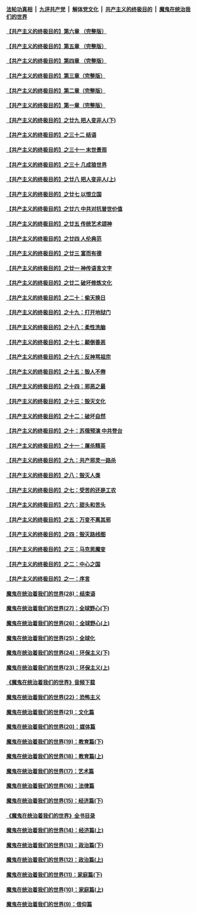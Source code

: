 ####  [法轮功真相](../../../../basic/blob/master/README.md?t=02030352) &nbsp;|&nbsp; [九评共产党](../../../../9ping.md/blob/master/README.md?t=02030352) &nbsp;|&nbsp; [解体党文化](../../../../jtdwh.md/blob/master/README.md?t=02030352)  &nbsp;|&nbsp; [共产主义的终极目的](../../../../gczydzjmd.md/blob/master/README.md?t=02030352) &nbsp;|&nbsp; [魔鬼在统治我们的世界](../../../../mgztzwmdsj.md/blob/master/README.md?t=02030352) 

#### [【共产主义的终极目的】第六章 （完整版）](../pages/nsc422/n11428913.md?t=02030352) 

#### [【共产主义的终极目的】第五章 （完整版）](../pages/nsc422/n11428912.md?t=02030352) 

#### [【共产主义的终极目的】第四章 （完整版）](../pages/nsc422/n11428907.md?t=02030352) 

#### [【共产主义的终极目的】第三章（完整版）](../pages/nsc422/n11428848.md?t=02030352) 

#### [【共产主义的终极目的】第二章（完整版）](../pages/nsc422/n11428831.md?t=02030352) 

#### [【共产主义的终极目的】第一章（完整版）](../pages/nsc422/n11417651.md?t=02030352) 

#### [【共产主义的终极目的】之廿九 把人变非人(下)](../pages/nsc422/n11344140.md?t=02030352) 

#### [【共产主义的终极目的】之三十二 结语](../pages/nsc422/n11360535.md?t=02030352) 

#### [【共产主义的终极目的】之三十一 末世景观](../pages/nsc422/n11351129.md?t=02030352) 

#### [【共产主义的终极目的】之三十 几成狼世界](../pages/nsc422/n11348280.md?t=02030352) 

#### [【共产主义的终极目的】之廿八 把人变非人(上)](../pages/nsc422/n11340492.md?t=02030352) 

#### [【共产主义的终极目的】之廿七 以恨立国](../pages/nsc422/n11336944.md?t=02030352) 

#### [【共产主义的终极目的】之廿六 中共对抗普世价值](../pages/nsc422/n11324785.md?t=02030352) 

#### [【共产主义的终极目的】之廿五 传统艺术颂神](../pages/nsc422/n11296396.md?t=02030352) 

#### [【共产主义的终极目的】之廿四 人伦典范](../pages/nsc422/n11296397.md?t=02030352) 

#### [【共产主义的终极目的】之廿三 富而有德](../pages/nsc422/n11283598.md?t=02030352) 

#### [【共产主义的终极目的】之廿一 神传语言文字](../pages/nsc422/n11263265.md?t=02030352) 

#### [【共产主义的终极目的】之廿二 破坏修炼文化](../pages/nsc422/n11245728.md?t=02030352) 

#### [【共产主义的终极目的】之二十：偷天换日](../pages/nsc422/n11238846.md?t=02030352) 

#### [【共产主义的终极目的】之十九：打开地狱门](../pages/nsc422/n11206376.md?t=02030352) 

#### [【共产主义的终极目的】之十八：柔性洗脑](../pages/nsc422/n11199994.md?t=02030352) 

#### [【共产主义的终极目的】之十七：颠倒善恶](../pages/nsc422/n11179782.md?t=02030352) 

#### [【共产主义的终极目的】之十六：反神骂祖宗](../pages/nsc422/n11166798.md?t=02030352) 

#### [【共产主义的终极目的】之十五：毁人不倦](../pages/nsc422/n11166792.md?t=02030352) 

#### [【共产主义的终极目的】之十四：邪恶之最](../pages/nsc422/n11150249.md?t=02030352) 

#### [【共产主义的终极目的】之十三：毁灭文化](../pages/nsc422/n11135227.md?t=02030352) 

#### [【共产主义的终极目的】之十二：破坏自然](../pages/nsc422/n11135214.md?t=02030352) 

#### [【共产主义的终极目的】之十：苏俄预演 中共登台](../pages/nsc422/n11118424.md?t=02030352) 

#### [【共产主义的终极目的】之十一：屠杀精英](../pages/nsc422/n11118442.md?t=02030352) 

#### [【共产主义的终极目的】之九：共产邪灵一路杀](../pages/nsc422/n11114139.md?t=02030352) 

#### [【共产主义的终极目的】之八：毁灭人类](../pages/nsc422/n11108503.md?t=02030352) 

#### [【共产主义的终极目的】之七：受苦的还是工农](../pages/nsc422/n11101809.md?t=02030352) 

#### [【共产主义的终极目的】之六：甜头和苦头](../pages/nsc422/n11096971.md?t=02030352) 

#### [【共产主义的终极目的】之五：万变不离其邪](../pages/nsc422/n11091285.md?t=02030352) 

#### [【共产主义的终极目的】之四：毁灭路线图](../pages/nsc422/n11086284.md?t=02030352) 

#### [【共产主义的终极目的】之三：马克思魔变](../pages/nsc422/n11061941.md?t=02030352) 

#### [【共产主义的终极目的】之二：中心之国](../pages/nsc422/n11047728.md?t=02030352) 

#### [【共产主义的终极目的】之一：序言](../pages/nsc422/n11086077.md?t=02030352) 

#### [魔鬼在统治着我们的世界(28)：结束语](../pages/nsc422/n10936246.md?t=02030352) 

#### [魔鬼在统治着我们的世界(27)：全球野心(下)](../pages/nsc422/n10928319.md?t=02030352) 

#### [魔鬼在统治着我们的世界(26)：全球野心(上)](../pages/nsc422/n10900318.md?t=02030352) 

#### [魔鬼在统治着我们的世界(25)：全球化](../pages/nsc422/n10788205.md?t=02030352) 

#### [魔鬼在统治着我们的世界(24)：环保主义(下)](../pages/nsc422/n10695307.md?t=02030352) 

#### [魔鬼在统治着我们的世界(23)：环保主义(上)](../pages/nsc422/n10688613.md?t=02030352) 

#### [《魔鬼在统治着我们的世界》音频下载](../pages/nsc422/n10635553.md?t=02030352) 

#### [魔鬼在统治着我们的世界(22)：恐怖主义](../pages/nsc422/n10614727.md?t=02030352) 

#### [魔鬼在统治着我们的世界(21)：文化篇](../pages/nsc422/n10597706.md?t=02030352) 

#### [魔鬼在统治着我们的世界(20)：媒体篇](../pages/nsc422/n10586579.md?t=02030352) 

#### [魔鬼在统治着我们的世界(19)：教育篇(下)](../pages/nsc422/n10564808.md?t=02030352) 

#### [魔鬼在统治着我们的世界(18)：教育篇(上)](../pages/nsc422/n10526970.md?t=02030352) 

#### [魔鬼在统治着我们的世界(17)：艺术篇](../pages/nsc422/n10499093.md?t=02030352) 

#### [魔鬼在统治着我们的世界(16)：法律篇](../pages/nsc422/n10485969.md?t=02030352) 

#### [魔鬼在统治着我们的世界(15)：经济篇(下)](../pages/nsc422/n10469975.md?t=02030352) 

#### [《魔鬼在统治着我们的世界》全书目录](../pages/nsc422/n10464261.md?t=02030352) 

#### [魔鬼在统治着我们的世界(14)：经济篇(上)](../pages/nsc422/n10457370.md?t=02030352) 

#### [魔鬼在统治着我们的世界(13)：政治篇(下)](../pages/nsc422/n10448270.md?t=02030352) 

#### [魔鬼在统治着我们的世界(12)：政治篇(上)](../pages/nsc422/n10444576.md?t=02030352) 

#### [魔鬼在统治着我们的世界(11)：家庭篇(下)](../pages/nsc422/n10440961.md?t=02030352) 

#### [魔鬼在统治着我们的世界(10)：家庭篇(上)](../pages/nsc422/n10435448.md?t=02030352) 

#### [魔鬼在统治着我们的世界(9)：信仰篇](../pages/nsc422/n10432159.md?t=02030352) 

